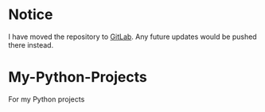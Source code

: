 # Notice

I have moved the repository to [GitLab](https://gitlab.com/AmadeusAlgo/my-python-projects.git). Any future updates would be
pushed there instead.

# My-Python-Projects
For my Python projects
